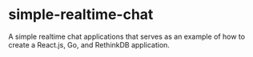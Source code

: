 # simple-realtime-chat
A simple realtime chat applications that serves as an example of how to create a React.js, Go, and RethinkDB application.
